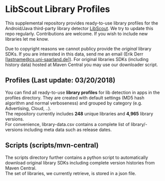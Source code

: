 # LibScout Library Profiles

This supplemental repository provides ready-to-use library profiles for the Android/Java third-party library detector [LibScout](https://github.com/reddr/LibScout).
We try to update this repo regularly. Contributions are welcome. If you wish to include new libraries let me know.<br>

Due to copyright reasons we cannot publicy provide the <i>original</i> library SDKs. If you are interested in this data, send me an email (Erik Derr  [lastname@cs.uni-saarland.de]).
For original libraries SDKs (including history data) hosted at Maven Central you may use our downloader script.

## Profiles (Last update: 03/20/2018)

You can find all ready-to-use <b>library profiles</b> for lib detection in apps in the profiles directory. They are created with default settings (MD5 hash algorithm and normal verboseness) and grouped by category (e.g. Advertising, Cloud, ..).<br>
The repository currently includes <b>248</b> unique libraries and <b>4,965</b> library versions.<br> For convenience, library-data.csv contains a complete list of library/-versions including meta data such as release dates.

## Scripts (scripts/mvn-central)

The scripts directory further contains a python script to automatically download original library SDKs including complete version histories from Maven Central.<br>
The set of libraries, we currently retrieve, is stored in a json file.<br>

